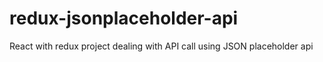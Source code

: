 # redux-jsonplaceholder-api
React with redux project dealing with API call using JSON placeholder api
